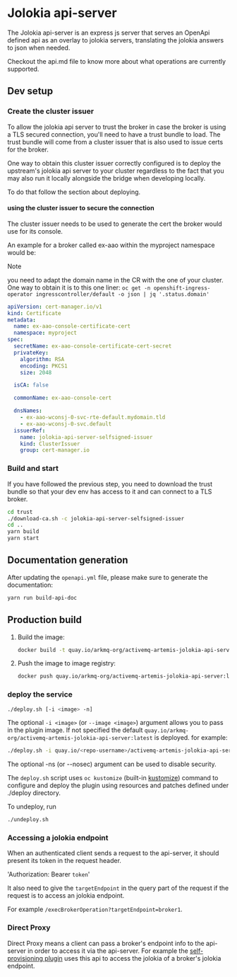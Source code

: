 # Jolokia api-server

The Jolokia api-server is an express js server that serves an OpenApi defined
api as an overlay to jolokia servers, translating the jolokia answers to json
when needed.

Checkout the api.md file to know more about what operations are currently
supported.

## Dev setup

### Create the cluster issuer

To allow the jolokia api server to trust the broker in case the broker is using
a TLS secured connection, you'll need to have a trust bundle to load. The trust
bundle will come from a cluster issuer that is also used to issue certs for the
broker.

One way to obtain this cluster issuer correctly configured is to deploy the
upstream's jolokia api server to your cluster regardless to the fact that you
may also run it locally alongside the bridge when developing locally.

To do that follow the section about deploying.

#### using the cluster issuer to secure the connection

The cluster issuer needs to be used to generate the cert the broker would use
for its console.

An example for a broker called ex-aao within the myproject namespace would
be:

> [!NOTE]
> you need to adapt the domain name in the CR with the one of your cluster. One
> way to obtain it is to this one liner:
> `oc get -n openshift-ingress-operator ingresscontroller/default -o json | jq '.status.domain'`

```yaml
apiVersion: cert-manager.io/v1
kind: Certificate
metadata:
  name: ex-aao-console-certificate-cert
  namespace: myproject
spec:
  secretName: ex-aao-console-certificate-cert-secret
  privateKey:
    algorithm: RSA
    encoding: PKCS1
    size: 2048

  isCA: false

  commonName: ex-aao-console-cert

  dnsNames:
    - ex-aao-wconsj-0-svc-rte-default.mydomain.tld
    - ex-aao-wconsj-0-svc.default
  issuerRef:
    name: jolokia-api-server-selfsigned-issuer
    kind: ClusterIssuer
    group: cert-manager.io
```

### Build and start

If you have followed the previous step, you need to download the trust bundle so
that your dev env has access to it and can connect to a TLS broker.

```sh
cd trust
./download-ca.sh -c jolokia-api-server-selfsigned-issuer
cd ..
yarn build
yarn start
```

## Documentation generation

After updating the `openapi.yml` file, please make sure to generate the
documentation:

```sh
yarn run build-api-doc
```

## Production build

1. Build the image:
   ```sh
   docker build -t quay.io/arkmq-org/activemq-artemis-jolokia-api-server:latest .
   ```
2. Push the image to image registry:
   ```sh
   docker push quay.io/arkmq-org/activemq-artemis-jolokia-api-server:latest
   ```

### deploy the service

```sh
./deploy.sh [-i <image> -n]
```

The optional `-i <image>` (or `--image <image>`) argument allows you to pass in
the plugin image. If not specified the default
`quay.io/arkmq-org/activemq-artemis-jolokia-api-server:latest` is
deployed. for example:

```sh
./deploy.sh -i quay.io/<repo-username>/activemq-artemis-jolokia-api-server:1.0.1
```

The optional -ns (or --nosec) argument can be used to disable security.

The `deploy.sh` script uses `oc kustomize` (built-in
[kustomize](https://github.com/kubernetes-sigs/kustomize)) command to configure
and deploy the plugin using resources and patches defined under ./deploy
directory.

To undeploy, run

```sh
./undeploy.sh
```

### Accessing a jolokia endpoint

When an authenticated client sends a request to the api-server, it should
present its token in the request header.

'Authorization: Bearer `token`'

It also need to give the `targetEndpoint` in the query part of the request if
the request is to access an jolokia endpoint.

For example `/execBrokerOperation?targetEndpoint=broker1`.

### Direct Proxy

Direct Proxy means a client can pass a broker's endpoint info to the api-server
in order to access it via the api-server. For example the [self-provisioning
plugin](https://github.com/arkmq-org/activemq-artemis-self-provisioning-plugin)
uses this api to access the jolokia of a broker's jolokia endpoint.

